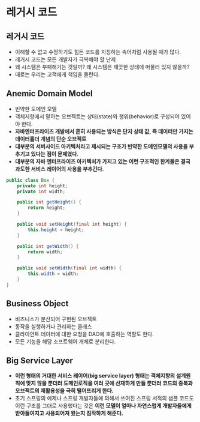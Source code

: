# 레거시 코드

## 레거시 코드

* 이해할 수 없고 수정하기도 힘든 코드를 지칭하는 속어처럼 사용될 때가 많다.
* 레거시 코드는 모든 개발자가 극복해야 할 난제
* 왜 시스템은 부패해가는 것일까? 왜 시스템은 깨끗한 상태에 머물러 있지 않을까?
* 때로는 우리는 고객에게 책임을 돌린다.

## Anemic Domain Model&#x20;

* 빈약한 도메인 모델
* 객체지향에서 말하는 오브젝트는 상태(state)와 행위(behavior)로 구성되어 있어야 한다.
* **자바엔터프라이즈 개발에서 흔히 사용되는 방식은 단지 상태 값, 즉 데이터만 가지는 데이터홀더 개념의 단순 오브젝트**
* **대부분의 서버사이드 아키텍처라고 제시되는 구조가 빈약한 도메인모델의 사용을 부추기고 있다는 점이 문제였다.**
* **대부분의 자바 엔터프라이즈 아키텍처가 가지고 있는 이런 구조적인 한계들은 결국 과도한 서비스 레이어의 사용을 부추긴다.**

```java
public class Box {
    private int height;
    private int width;

    public int getHeight() {
        return height;
    }

    public void setHeight(final int height) {
        this.height = height;
    }

    public int getWidth() {
        return width;
    }

    public void setWidth(final int width) {
        this.width = width;
    }
}
```

## Business Object

* 비즈니스가 분산되어 구현된 오브젝트
* 동작을 실행하거나 관리하는 클래스
* 클라이언트 데이터에 대한 요청을 DAO에 호출하는 역할도 한다.
* 모든 기능을 해당 소프트웨어 개체로 분리한다.

## Big Service Layer

* **이런 형태의 거대한 서비스 레이어(big service layer) 형태는 객체지향의 설계원칙에 맞지 않을 뿐더러 도메인로직을 여러 곳에 산재하게 만들 뿐더러 코드의 중복과 오브젝트의 재활용성을 극히 떨어뜨리게 한다.**
* 초기 스프링의 예제나 스프링 개발자들에 의해서 쓰여진 스프링 서적의 샘플 코드도 이런 구조를 그대로 사용했다는 것은 **이런 모델이 얼마나 자연스럽게 개발자들에게 받아들여지고 사용되어져 왔는지 짐작하게 해준다.**
